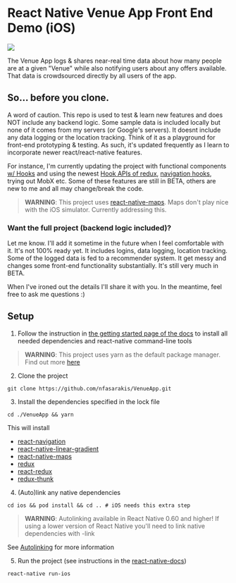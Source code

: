 # React Native Venue App Front End Demo (iOS)

![](http://nfasarakis.com/GitHub_images/git_Venue.jpg)

The Venue App logs & shares near-real time data about how many people are at a given "Venue" while also notifying users about any offers available. That data is crowdsourced directly by all users of the app.

## So... before you clone.

A word of caution. This repo is used to test & learn new features and does NOT include any backend logic. Some sample data is included locally but none of it comes from my servers (or Google's servers). It doesnt include any data logging or the location tracking. Think of it as a playground for front-end prototyping & testing. As such, it's updated frequently as I learn to incorporate newer react/react-native features. 

For instance, I'm currently updating the project with functional components [w/ Hooks](https://reactjs.org/docs/hooks-reference.html) and using the newest [Hook APIs of redux](https://react-redux.js.org/api/hooks), [navigation hooks](https://github.com/react-navigation/hooks), trying out MobX etc. Some of these features are still in BETA, others are new to me and all may change/break the code.   

> **WARNING**: This project uses [react-native-maps](https://github.com/react-native-community/react-native-maps). Maps don't
play nice with the iOS simulator. Currently addressing this.

### Want the full project (backend logic included)?

Let me know. I'll add it sometime in the future when I feel comfortable with it. It's not 100% ready yet. It includes logins, data logging, location tracking. Some of the logged data is fed to a recommender system. It get messy and changes some front-end functionality substantially. It's still very much in BETA.

When I've ironed out the details I'll share it with you. In the meantime, feel free to ask me questions :)  

## Setup

1. Follow the instruction in [the getting started page of the docs](https://facebook.github.io/react-native/docs/getting-started) to install all needed dependencies and react-native command-line tools

> **WARNING**: This project uses yarn as the default package manager. Find out more [here](https://code.fb.com/web/yarn-a-new-package-manager-for-javascript/)

2. Clone the project

```
git clone https://github.com/nfasarakis/VenueApp.git
```

3. Install the dependencies specified in the lock file

```
cd ./VenueApp && yarn
```

This will install
* [react-navigation](https://github.com/react-navigation/react-navigation)
* [react-native-linear-gradient](https://github.com/react-native-community/react-native-linear-gradient)
* [react-native-maps](https://github.com/react-native-community/react-native-maps)
* [redux](https://github.com/reduxjs/redux/)
* [react-redux](https://github.com/reduxjs/react-redux)
* [redux-thunk](https://github.com/reduxjs/redux-thunk)


4. (Auto)link any native dependencies

```
cd ios && pod install && cd .. # iOS needs this extra step
```

> **WARNING**: Autolinking available in React Native 0.60 and higher! If using a lower version of React Native you'll need to link native dependencies with -link

See [Autolinking](https://github.com/react-native-community/cli/blob/master/docs/autolinking.md) for more information

5. Run the project (see instructions in the [react-native-docs](https://facebook.github.io/react-native/docs/getting-started))

```
react-native run-ios
```
